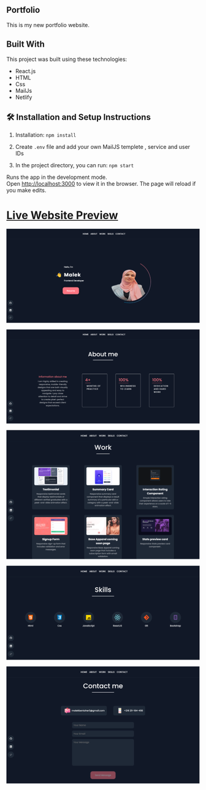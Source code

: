 ## Portfolio
This is my new portfolio website. 

## Built With

This project was built using these technologies:

- React.js
- HTML
- Css
- MailJs
- Netlify

## 🛠 Installation and Setup Instructions

1. Installation: `npm install`

2. Create `.env` file and add your own MailJS templete , service and user IDs 

3. In the project directory, you can run: `npm start`

Runs the app in the development mode.\
Open [http://localhost:3000](http://localhost:3000) to view it in the browser.
The page will reload if you make edits.


# [Live Website Preview](https://malekbentaher.netlify.app/)

![Nikola-Portfolio](./screens/home.png)

![about](./screens/about.png)

![work](./screens/work.png)

![skills](./screens/skills.png)

![contact](./screens/contact.png)


